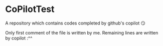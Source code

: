 # CoPilotTest
A repository which contains codes completed by github's copilot :smirk:

Only first comment of the file is written by me. Remaining lines are written by copilot :^^
